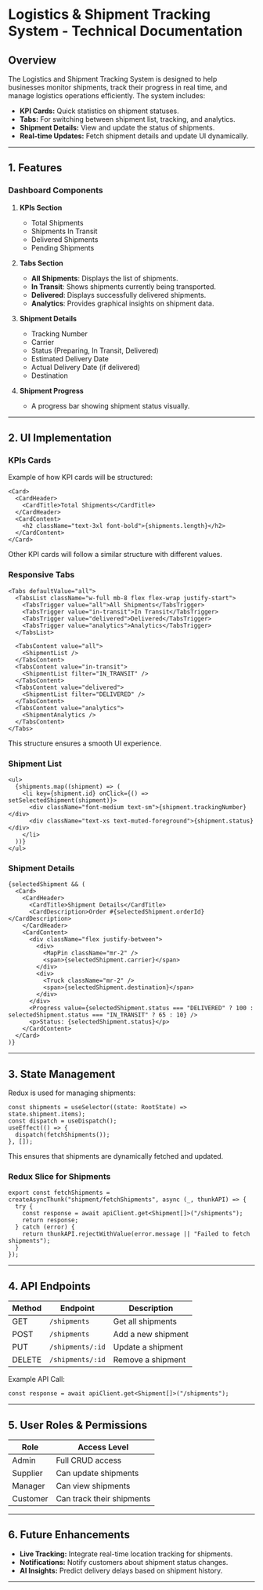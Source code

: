 

# **Logistics & Shipment Tracking System - Technical Documentation**

## **Overview**
The Logistics and Shipment Tracking System is designed to help businesses monitor shipments, track their progress in real time, and manage logistics operations efficiently. The system includes:
- **KPI Cards:** Quick statistics on shipment statuses.
- **Tabs:** For switching between shipment list, tracking, and analytics.
- **Shipment Details:** View and update the status of shipments.
- **Real-time Updates:** Fetch shipment details and update UI dynamically.

---

## **1. Features**
### **Dashboard Components**
1. **KPIs Section**
   - Total Shipments
   - Shipments In Transit
   - Delivered Shipments
   - Pending Shipments

2. **Tabs Section**
   - **All Shipments**: Displays the list of shipments.
   - **In Transit**: Shows shipments currently being transported.
   - **Delivered**: Displays successfully delivered shipments.
   - **Analytics**: Provides graphical insights on shipment data.

3. **Shipment Details**
   - Tracking Number
   - Carrier
   - Status (Preparing, In Transit, Delivered)
   - Estimated Delivery Date
   - Actual Delivery Date (if delivered)
   - Destination

4. **Shipment Progress**
   - A progress bar showing shipment status visually.

---

## **2. UI Implementation**
### **KPIs Cards**
Example of how KPI cards will be structured:
```tsx
<Card>
  <CardHeader>
    <CardTitle>Total Shipments</CardTitle>
  </CardHeader>
  <CardContent>
    <h2 className="text-3xl font-bold">{shipments.length}</h2>
  </CardContent>
</Card>
```
Other KPI cards will follow a similar structure with different values.

### **Responsive Tabs**
```tsx
<Tabs defaultValue="all">
  <TabsList className="w-full mb-8 flex flex-wrap justify-start">
    <TabsTrigger value="all">All Shipments</TabsTrigger>
    <TabsTrigger value="in-transit">In Transit</TabsTrigger>
    <TabsTrigger value="delivered">Delivered</TabsTrigger>
    <TabsTrigger value="analytics">Analytics</TabsTrigger>
  </TabsList>

  <TabsContent value="all">
    <ShipmentList />
  </TabsContent>
  <TabsContent value="in-transit">
    <ShipmentList filter="IN_TRANSIT" />
  </TabsContent>
  <TabsContent value="delivered">
    <ShipmentList filter="DELIVERED" />
  </TabsContent>
  <TabsContent value="analytics">
    <ShipmentAnalytics />
  </TabsContent>
</Tabs>
```
This structure ensures a smooth UI experience.

### **Shipment List**
```tsx
<ul>
  {shipments.map((shipment) => (
    <li key={shipment.id} onClick={() => setSelectedShipment(shipment)}>
      <div className="font-medium text-sm">{shipment.trackingNumber}</div>
      <div className="text-xs text-muted-foreground">{shipment.status}</div>
    </li>
  ))}
</ul>
```

### **Shipment Details**
```tsx
{selectedShipment && (
  <Card>
    <CardHeader>
      <CardTitle>Shipment Details</CardTitle>
      <CardDescription>Order #{selectedShipment.orderId}</CardDescription>
    </CardHeader>
    <CardContent>
      <div className="flex justify-between">
        <div>
          <MapPin className="mr-2" />
          <span>{selectedShipment.carrier}</span>
        </div>
        <div>
          <Truck className="mr-2" />
          <span>{selectedShipment.destination}</span>
        </div>
      </div>
      <Progress value={selectedShipment.status === "DELIVERED" ? 100 : selectedShipment.status === "IN_TRANSIT" ? 65 : 10} />
      <p>Status: {selectedShipment.status}</p>
    </CardContent>
  </Card>
)}
```

---

## **3. State Management**
Redux is used for managing shipments:
```tsx
const shipments = useSelector((state: RootState) => state.shipment.items);
const dispatch = useDispatch();
useEffect(() => {
  dispatch(fetchShipments());
}, []);
```
This ensures that shipments are dynamically fetched and updated.

### **Redux Slice for Shipments**
```tsx
export const fetchShipments = createAsyncThunk("shipment/fetchShipments", async (_, thunkAPI) => {
  try {
    const response = await apiClient.get<Shipment[]>("/shipments");
    return response;
  } catch (error) {
    return thunkAPI.rejectWithValue(error.message || "Failed to fetch shipments");
  }
});
```

---

## **4. API Endpoints**
| Method | Endpoint        | Description |
|--------|---------------|-------------|
| GET    | `/shipments`   | Get all shipments |
| POST   | `/shipments`   | Add a new shipment |
| PUT    | `/shipments/:id` | Update a shipment |
| DELETE | `/shipments/:id` | Remove a shipment |

Example API Call:
```tsx
const response = await apiClient.get<Shipment[]>("/shipments");
```

---

## **5. User Roles & Permissions**
| Role       | Access Level |
|------------|-------------|
| Admin      | Full CRUD access |
| Supplier   | Can update shipments |
| Manager    | Can view shipments |
| Customer   | Can track their shipments |

---

## **6. Future Enhancements**
- **Live Tracking:** Integrate real-time location tracking for shipments.
- **Notifications:** Notify customers about shipment status changes.
- **AI Insights:** Predict delivery delays based on shipment history.

---
